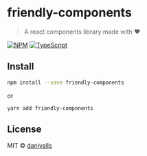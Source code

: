 # friendly-components

> A react components library made with ❤️

[![NPM](https://img.shields.io/npm/v/friendly-components.svg)](https://www.npmjs.com/package/friendly-components)
[![TypeScript](https://img.shields.io/badge/%3C%2F%3E-TypeScript-%230074c1.svg)](http://www.typescriptlang.org/)

## Install

```bash
npm install --save friendly-components
```

or

```
yarn add friendly-components
```

## License

MIT © [danivalls](https://github.com/danivalls)

